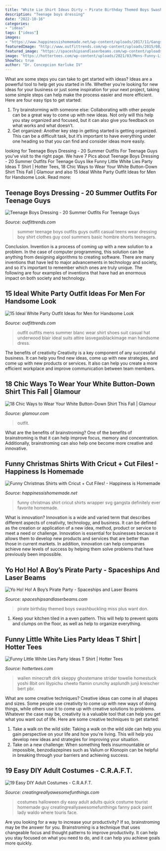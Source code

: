 ```yaml
---
title: "White Lie Shirt Ideas Dirty ~ Pirate Birthday Themed Boys Swashbuckling Miss Plus Want Don"
description: "Teenage boys dressing"
date: "2022-10-16"
categories:
- "ideas"
tags: ["ideas"]
images:
- "https://www.happinessishomemade.net/wp-content/uploads/2017/11/Gangsta-Wrapper-Funny-Shirt.jpg"
featuredImage: "http://www.outfittrends.com/wp-content/uploads/2015/08/b2815f229bc15900aca819c7079153c4.jpg"
featured_image: "https://spaceshipsandlaserbeams.com/wp-content/uploads/2015/09/pirate-birthday-party-ideas-for-boys-2.jpg"
image: "https://hottertees.com/wp-content/uploads/2021/03/Mens-Funny-Little-White-Lies-Party-Ideas-T-Shirt.jpg"
ShowToc: true
author: "Dr. Concepcion Kerluke IV"
---
```



What are some steps you can take to get started with ideas?
Ideas are a powerful tool to help get you started in life. Whether you’re looking for new ideas for your business or just some inspiration for your next project, taking some simple steps can help make the process easier and more efficient. Here are four easy tips to get started: 
1. Try brainstorming with someone else: Collaborating with other people can be a great way to come up with new ideas. Not only will this help you stay organized and focused, but it can also give you feedback on what works and what doesn’t. 
2. Get organized: Another key step in getting started is getting organized. This can be a difficult task, but it’s important to have everything under one heading so that you can find and consider ideas more easily. 

	

		
looking for Teenage Boys Dressing - 20 Summer Outfits For Teenage Guys you've visit to the right page. We have 7 Pics about Teenage Boys Dressing - 20 Summer Outfits For Teenage Guys like Funny Little White Lies Party Ideas T Shirt | Hotter Tees, 18 Chic Ways to Wear Your White Button-Down Shirt This Fall | Glamour and also 15 Ideal White Party Outfit Ideas for Men for Handsome Look. Read more:
		
    
## Teenage Boys Dressing - 20 Summer Outfits For Teenage Guys

<img loading=lazy src="http://www.outfittrends.com/wp-content/uploads/2017/04/Black-and-White-Summer-Outfit.jpg" onerror="this.onerror=null;this.src='https://tse4.mm.bing.net/th?id=OIP.PAQ0_PYX5yYTYAUgj51gnQHaLH&amp;pid=15.1';" alt="Teenage Boys Dressing - 20 Summer Outfits For Teenage Guys">

_Source: outfittrends.com_

>summer teenage boys outfits guys outfit casual teens wear dressing boy shirt clothes guy cool summers basic hombre shorts teenagers. 

	

Conclusion.
Invention is a process of coming up with a new solution to a problem. In the case of computer programming, this solution can be anything from designing algorithms to creating software. There are many inventions that have led to major advancements in technology and society, and so it's important to remember which ones are truly unique. The following are four examples of inventions that have had an enormous impact on both society and technology.

    
## 15 Ideal White Party Outfit Ideas For Men For Handsome Look

<img loading=lazy src="http://www.outfittrends.com/wp-content/uploads/2015/08/b2815f229bc15900aca819c7079153c4.jpg" onerror="this.onerror=null;this.src='https://tse3.mm.bing.net/th?id=OIP.HE1oIs0IHl5qA6ymrO8mgwAAAA&amp;pid=15.1';" alt="15 Ideal White Party Outfit Ideas for Men for Handsome Look">

_Source: outfittrends.com_

>outfit outfits mens summer blanc wear shirt shoes suit casual hat underwood blair ideal suits attire lasvegasblackimage man handsome dress. 

	

The benefits of creativity
Creativity is a key component of any successful business. It can help you find new ideas, come up with new strategies, and come up with new products or services. It also can help you create a more efficient workplace and improve communication between team members.

    
## 18 Chic Ways To Wear Your White Button-Down Shirt This Fall | Glamour

<img loading=lazy src="https://media.glamour.com/photos/56959357d9dab9ff41b2aa14/master/w_1280,c_limit/fashion-2015-11-white-shirt-outfit-ideas-work-carwash-skirt-damsel-dior-main.jpg" onerror="this.onerror=null;this.src='https://tse2.mm.bing.net/th?id=OIP.yucB98E0Wl3EYBYNvCHcxQHaLG&amp;pid=15.1';" alt="18 Chic Ways to Wear Your White Button-Down Shirt This Fall | Glamour">

_Source: glamour.com_

>outfit. 

	

What are the benefits of brainstroming?
One of the benefits of brainstroming is that it can help improve focus, memory and concentration. Additionally, brainstroming can also help one become more creative and innovative.

    
## Funny Christmas Shirts With Cricut + Cut Files! - Happiness Is Homemade

<img loading=lazy src="https://www.happinessishomemade.net/wp-content/uploads/2017/11/Gangsta-Wrapper-Funny-Shirt.jpg" onerror="this.onerror=null;this.src='https://tse1.mm.bing.net/th?id=OIP.kk-sIb-kVxT9iyKUE7p7GQHaLF&amp;pid=15.1';" alt="Funny Christmas Shirts with Cricut + Cut Files! - Happiness is Homemade">

_Source: happinessishomemade.net_

>funny christmas shirt cricut shirts wrapper svg gangsta definitely ever favorite homemade. 

	

What is innovation?
Innovation is a wide and varied term that describes different aspects of creativity, technology, and business. It can be defined as the creation or application of a new idea, method, product or service to meet a need or challenge. Innovation is essential for businesses because it allows them to develop new products and services that are better than those in current markets. In addition, innovation can help companies achieve new levels of success by helping them solve problems that have previously been impossible.

    
## Yo Ho! Ho! A Boy’s Pirate Party - Spaceships And Laser Beams

<img loading=lazy src="https://spaceshipsandlaserbeams.com/wp-content/uploads/2015/09/pirate-birthday-party-ideas-for-boys-2.jpg" onerror="this.onerror=null;this.src='https://tse1.mm.bing.net/th?id=OIP.SEajsTee6FMKhDZ_u2TM4QHaLH&amp;pid=15.1';" alt="Yo Ho! Ho! A Boy’s Pirate Party - Spaceships and Laser Beams">

_Source: spaceshipsandlaserbeams.com_

>pirate birthday themed boys swashbuckling miss plus want don. 

	

1. Keep your kitchen tiled in a even pattern. This will help to prevent spots and clumps on the floor, as well as help to organize everything.

    
## Funny Little White Lies Party Ideas T Shirt | Hotter Tees

<img loading=lazy src="https://hottertees.com/wp-content/uploads/2021/03/Mens-Funny-Little-White-Lies-Party-Ideas-T-Shirt.jpg" onerror="this.onerror=null;this.src='https://tse2.mm.bing.net/th?id=OIP.kPbkJwYZeHTIL0XB5YgfzgHaHa&amp;pid=15.1';" alt="Funny Little White Lies Party Ideas T Shirt | Hotter Tees">

_Source: hottertees.com_

>wallen minecraft dirk skeppy ghostemane strider towelie homestuck yoshi 8bit oni lilypichu cheeto flamin crunchy asplundh junji kreischer bert pbr. 

	

What are some creative techniques?
Creative ideas can come in all shapes and sizes. Some people use creativity to come up with new ways of doing things, while others use it to come up with creative solutions to problems. Whatever the case may be, creativity is a valuable tool that can help you get what you want out of life. Here are some creative techniques to get started: 
1. Take a walk on the wild side: Taking a walk on the wild side can help you gain perspective on your life and how you're living. This will help you develop new ideas and strategies for improving your situation. 
2. Take on a new challenge: When something feels insurmountable or impossible, benzodiazepines such as Valium or Klonopin can be helpful in breaking through your barriers and achieving success.

    
## 19 Easy DIY Adult Costumes - C.R.A.F.T.

<img loading=lazy src="https://www.creatingreallyawesomefunthings.com/wp-content/uploads/2014/11/Tourist.jpg" onerror="this.onerror=null;this.src='https://tse4.mm.bing.net/th?id=OIP.xTEf3Y7luwKtK73isHuztgHaJ4&amp;pid=15.1';" alt="19 Easy DIY Adult Costumes - C.R.A.F.T.">

_Source: creatingreallyawesomefunthings.com_

>costumes halloween diy easy adult adults quick costume tourist homemade guy creatingreallyawesomefunthings fanny pack paint lady waldo where touris face. 

	

Are you looking for a way to increase your productivity? If so, brainstroming may be the answer for you. Brainstroming is a technique that uses changeable focus and thought patterns to improve productivity. It can help you stay focused on what you need to do, and it can help you achieve goals more quickly.


